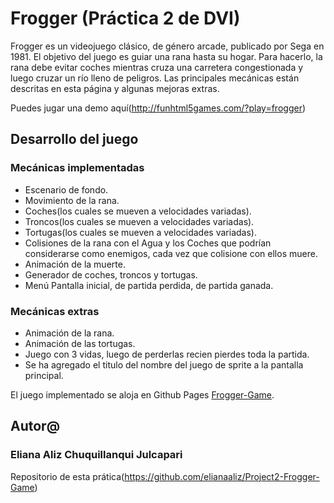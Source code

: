 # Frogger (Práctica 2 de DVI)

Frogger es un videojuego clásico, de género arcade, publicado por Sega en 1981. 
El objetivo del juego es guiar una rana hasta su hogar. Para hacerlo, la rana debe evitar
coches mientras cruza una carretera congestionada y luego cruzar un río lleno de peligros.
Las principales mecánicas están descritas en esta página y algunas mejoras extras.

Puedes jugar una demo aquí(http://funhtml5games.com/?play=frogger) 

## Desarrollo del juego

### Mecánicas implementadas

- Escenario de fondo.
- Movimiento de la rana.
- Coches(los cuales se mueven a velocidades variadas).
- Troncos(los cuales se mueven a velocidades variadas).
- Tortugas(los cuales se mueven a velocidades variadas).
- Colisiones de la rana con el Agua y los Coches que podrían considerarse 
  como enemigos, cada vez que colisione con ellos muere.
- Animación de la muerte.
- Generador de coches, troncos y tortugas.
- Menú Pantalla inicial, de partida perdida, de partida ganada.

### Mecánicas extras
- Animación de la rana.
- Animación de las tortugas.
- Juego con 3 vidas, luego de perderlas recien pierdes toda la partida.
- Se ha agregado el titulo del nombre del juego de sprite a la 
  pantalla principal.


El juego implementado se aloja en Github Pages [Frogger-Game](https://elianaaliz.github.io/Project2-Frogger-Game/).

## Autor@
###  Eliana Aliz Chuquillanqui Julcapari

Repositorio de esta prática(https://github.com/elianaaliz/Project2-Frogger-Game)
